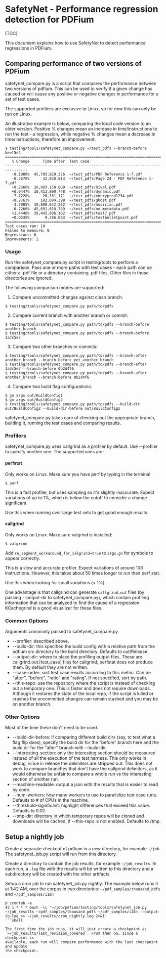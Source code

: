 # SafetyNet - Performance regression detection for PDFium

[TOC]

This document explains how to use SafetyNet to detect performance regressions
in PDFium.

## Comparing performance of two versions of PDFium

safetynet_compare.py is a script that compares the performance between two
versions of pdfium. This can be used to verify if a given change has caused
or will cause any positive or negative changes in performance for a set of test
cases.

The supported profilers are exclusive to Linux, so for now this can only be run
on Linux.

An illustrative example is below, comparing the local code version to an older
version. Positive % changes mean an increase in time/instructions to run the
test - a regression, while negative % changes mean a decrease in
time/instructions, therefore an improvement.

```
$ testing/tools/safetynet_compare.py ~/test_pdfs --branch-before beef5e4
================================================================================
   % Change      Time after  Test case
--------------------------------------------------------------------------------
   -0.1980%  45,703,820,326  ~/test_pdfs/PDF Reference 1-7.pdf
   -0.5678%      42,038,814  ~/test_pdfs/Page 24 - PDF Reference 1-7.pdf
   +0.2666%  10,983,158,809  ~/test_pdfs/Rival.pdf
   +0.0447%  10,413,890,748  ~/test_pdfs/dynamic.pdf
   -7.7228%      26,161,171  ~/test_pdfs/encrypted1234.pdf
   -0.2763%     102,084,398  ~/test_pdfs/ghost.pdf
   -3.7005%  10,800,642,262  ~/test_pdfs/musician.pdf
   -0.2266%  45,691,618,789  ~/test_pdfs/no_metadata.pdf
   +1.4440%  38,442,606,162  ~/test_pdfs/test7.pdf
   +0.0335%       9,286,083  ~/test_pdfs/testbulletpoint.pdf
================================================================================
Test cases run: 10
Failed to measure: 0
Regressions: 0
Improvements: 2
```

### Usage

Run the safetynet_compare.py script in testing/tools to perform a comparison.
Pass one or more paths with test cases - each path can be either a .pdf file or
a directory containing .pdf files. Other files in those directories are
ignored.

The following comparison modes are supported:

1. Compare uncommitted changes against clean branch:
```shell
$ testing/tools/safetynet_compare.py path/to/pdfs
```

2. Compare current branch with another branch or commit:
```shell
$ testing/tools/safetynet_compare.py path/to/pdfs --branch-before another_branch
$ testing/tools/safetynet_compare.py path/to/pdfs --branch-before 1a3c5e7
```

3. Compare two other branches or commits:
```shell
$ testing/tools/safetynet_compare.py path/to/pdfs --branch-after another_branch --branch-before yet_another_branch
$ testing/tools/safetynet_compare.py path/to/pdfs --branch-after 1a3c5e7 --branch-before 0b2d4f6
$ testing/tools/safetynet_compare.py path/to/pdfs --branch-after another_branch --branch-before 0b2d4f6
```

4. Compare two build flag configurations:
```shell
$ gn args out/BuildConfig1
$ gn args out/BuildConfig2
$ testing/tools/safetynet_compare.py path/to/pdfs --build-dir out/BuildConfig2 --build-dir-before out/BuildConfig1
```

safetynet_compare.py takes care of checking out the appropriate branch, building
it, running the test cases and comparing results.

### Profilers

safetynet_compare.py uses callgrind as a profiler by default. Use --profiler
to specify another one. The supported ones are:

#### perfstat

Only works on Linux.
Make sure you have perf by typing in the terminal:
```shell
$ perf
```

This is a fast profiler, but uses sampling so it's slightly inaccurate.
Expect variations of up to 1%, which is below the cutoff to consider a
change significant.

Use this when running over large test sets to get good enough results.

#### callgrind

Only works on Linux.
Make sure valgrind is installed:
```shell
$ valgrind
```

Add `ro_segment_workaround_for_valgrind=true` to `args.gn` for symbols to appear
correctly.

This is a slow and accurate profiler. Expect variations of around 100
instructions. However, this takes about 50 times longer to run than perf stat.

Use this when looking for small variations (< 1%).

One advantage is that callgrind can generate `callgrind.out` files (by passing
--output-dir to safetynet_compare.py), which contain profiling information that
can be analyzed to find the cause of a regression. KCachegrind is a good
visualizer for these files.

### Common Options

Arguments commonly passed to safetynet_compare.py.

* --profiler: described above.
* --build-dir: this specified the build config with a relative path from the
pdfium src directory to the build directory. Defaults to out/Release.
* --output-dir: where to place the profiling output files. These are
callgrind.out.[test_case] files for callgrind, perfstat does not produce them.
By default they are not written.
* --case-order: sort test case results according to this metric. Can be "after",
"before", "ratio" and "rating". If not specified, sort by path.
* --this-repo: use the repository where the script is instead of checking out a
temporary one. This is faster and does not require downloads. Although it
restores the state of the local repo, if the script is killed or crashes the
uncommitted changes can remain stashed and you may be on another branch.

### Other Options

Most of the time these don't need to be used.

* --build-dir-before: if comparing different build dirs (say, to test what a
flag flip does), specify the build dir for the “before” branch here and the
build dir for the “after” branch with --build-dir.
* --interesting-section: only the interesting section should be measured instead
of all the execution of the test harness. This only works in debug, since in
release the delimiters are stripped out. This does not work to compare branches
that don’t have the callgrind delimiters, as it would otherwise be unfair to
compare a whole run vs the interesting section of another run.
* --machine-readable: output a json with the results that is easier to read by
code.
* --num-workers: how many workers to use to parallelize test case runs. Defaults
to # of CPUs in the machine.
* --threshold-significant: highlight differences that exceed this value.
Defaults to 0.02.
* --tmp-dir: directory in which temporary repos will be cloned and downloads
will be cached, if --this-repo is not enabled. Defaults to /tmp.

## Setup a nightly job

Create a separate checkout of pdfium in a new directory, for example `~/job`.
The safetynet_job.py script will run from this directory.

Create a directory to contain the job results, for example `~/job_results`. In
each run, a `.log` file with the results will be written to this directory and a
subdirectory will be created with the other artifacts.

Setup a cron job to run safetynet_job.py nightly. The example below runs it at
1:42 AM, over the corpus in two directories: `~/pdf_samples/thousand_pdfs` and
`~/pdf_samples/i18n`

```shell
@ crontab -e
42 1 * * * bash -lc '~/job/pdfium/testing/tools/safetynet_job.py ~/job_results ~/pdf_samples/thousand_pdfs ~/pdf_samples/i18n --output-to-log >> ~/job_results/cron_nightly.log 2>&1'
```shell

The first time the job runs, it will just create a checkpoint as
`~/job_results/last_revision_covered`. From then on, since a checkpoint is
available, each run will compare performance with the last checkpoint and update
the checkpoint.
